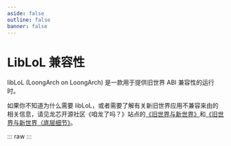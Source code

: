 ```yaml
---
aside: false
outline: false
banner: false
---
```

# LibLoL 兼容性

libLoL (LoongArch on LoongArch) 是一款用于提供旧世界 ABI 兼容性的运行时。

如果你不知道为什么需要 libLoL，或者需要了解有关新旧世界应用不兼容来由的相关信息，请见龙芯开源社区《咱龙了吗？》站点的[《旧世界与新世界》](https://areweloongyet.com/docs/old-and-new-worlds)和[《旧世界与新世界（底层细节》](https://areweloongyet.com/docs/world-compat-details/)。

<liblolTagsInfo />

::: raw
<ClientOnly>
    <liblolList />
</ClientOnly>
:::

<script setup>
    import liblolTagsInfo from "./.vitepress/theme/components/tags/liblol_tagsinfo.vue"
    import liblolList from "./.vitepress/theme/components/liblol.vue"
</script>